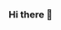### Hi there 👋

<!--
**KatJagiello/KatJagiello** is a ✨ _special_ ✨ repository because its `README.md` (this file) appears on your GitHub profile.

Here are some ideas to get you started:

https://rahuldkjain.github.io/gh-profile-readme-generator/

- 🔭 I’m currently working on ...
- 🌱 I’m currently learning ...
- 👯 I’m looking to collaborate on ...
- 🤔 I’m looking for help with ...
- 💬 Ask me about ...
- 📫 How to reach me: ...
- 😄 Pronouns: ...
- ⚡ Fun fact: ...
-->
